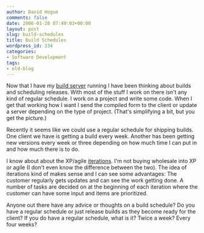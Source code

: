 ```yaml
---
author: David Hogue
comments: false
date: 2006-01-28 07:49:03+00:00
layout: post
slug: build-schedules
title: Build Schedules
wordpress_id: 334
categories:
- Software Development
tags:
- old-blog
---
```


Now that I have my [build server](http://vorpal.cc/blog/posts/build-server) running I have been thinking about builds and scheduling releases.  With most of the stuff I work on there isn't any kind of regular schedule.  I work on a project and write some code.  When I get that working how I want I send the compiled form to the client or update a server depending on the type of project.  (That's simplifying a bit, but you get the picture.)

Recently it seems like we could use a regular schedule for shipping builds.  One client we have is getting a build every week.  Another has been getting new versions every week or three depending on how much time I can put in and how much there is to do.

I know about about the XP/agile [iterations](http://www.extremeprogramming.org/map/iteration.html).  I'm not buying wholesale into XP or agile (I don't even know the difference between the two).  The idea of iterations kind of makes sense and I can see some advantages: The customer regularly gets updates and can see the work getting done.  A number of tasks are decided on at the beginning of each iteration where the customer can have some input and items are prioritized.

Anyone out there have any advice or thoughts on a build schedule?  Do you have a regular schedule or just release builds as they become ready for the client?  If you do have a regular schedule, what is it?  Twice a week? Every four weeks?
